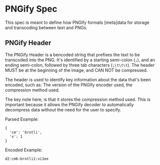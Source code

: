 # PNGify Spec

This spec is meant to define how PNGify formats [meta]data for storage and transcoding between text and PNGs.

## PNGify Header
The PNGify Header is a bencoded string that prefixes the text to be transcoded into the PNG. It's identified by a starting semi-colon (`;`), and an ending semi-colon, followed by three tab characters (`;\t\t\t`). The header MUST be at the beginning of the image, and CAN NOT be compressed.

The header is used to identify key information about the data that's been encoded, such as: The version of the PNGify encoder used, the compression method used.

The key note here, is that it stores the compression method used. This is important because it allows the PNGify decoder to automatically decompress data without the need for the user to specify.

Parsed Example:
```
{
  'cm': 'brotli',
  'v': 1
}
```

Encoded Example:
```
d2:cm6:brotli1:vi1ee
```
